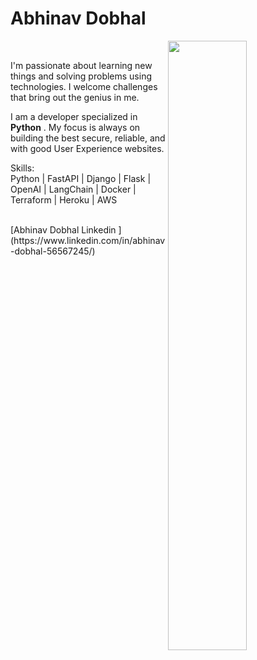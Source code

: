 <h1>Abhinav Dobhal</h1>


<img align="right" width="50%" src="https://github-readme-stats-edg547drz-abhinavdobhals-projects.vercel.app/api?username=abhinavdobhal&theme=react&show_icons=true&count_private=true" />
<br/>
<p>
  I'm passionate about learning new things and solving problems using technologies. I welcome challenges that bring out the genius in me.</p>
  <p>I am a  developer specialized in <b>Python</b> . My focus is always on building the best secure, 
reliable, and with good User Experience websites.</p>

Skills:<br>
Python | FastAPI | Django | Flask | OpenAI | LangChain | Docker | Terraform | Heroku | AWS


<br/>
[Abhinav Dobhal Linkedin ](https://www.linkedin.com/in/abhinav-dobhal-56567245/)


<!--
**AbhinavDobhal/abhinavdobhal** is a ✨ _special_ ✨ repository because its `README.md` (this file) appears on your GitHub profile.
-->
